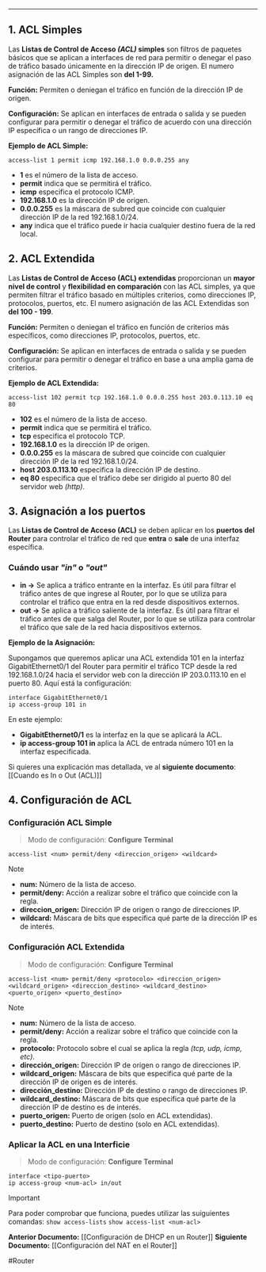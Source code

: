 ___
## 1. ACL Simples

Las **Listas de Control de Acceso *(ACL)* simples** son filtros de paquetes básicos que se aplican a interfaces de red para permitir o denegar el paso de tráfico basado únicamente en la dirección IP de origen. El numero asignación de las ACL Simples son **del 1-99.**

**Función:** Permiten o deniegan el tráfico en función de la dirección IP de origen.

**Configuración:** Se aplican en interfaces de entrada o salida y se pueden configurar para permitir o denegar el tráfico de acuerdo con una dirección IP específica o un rango de direcciones IP.

**Ejemplo de ACL Simple:**

```
access-list 1 permit icmp 192.168.1.0 0.0.0.255 any
```

- **1** es el número de la lista de acceso.
- **permit** indica que se permitirá el tráfico.
- **icmp** especifica el protocolo ICMP.
- **192.168.1.0** es la dirección IP de origen.
- **0.0.0.255** es la máscara de subred que coincide con cualquier dirección IP de la red 192.168.1.0/24.
- **any** indica que el tráfico puede ir hacia cualquier destino fuera de la red local.

## 2. ACL Extendida

Las **Listas de Control de Acceso (ACL) extendidas** proporcionan un **mayor nivel de control** y **flexibilidad en comparación** con las ACL simples, ya que permiten filtrar el tráfico basado en múltiples criterios, como direcciones IP, protocolos, puertos, etc. El numero asignación de las ACL Extendidas son **del 100 - 199**.

**Función:** Permiten o deniegan el tráfico en función de criterios más específicos, como direcciones IP, protocolos, puertos, etc.

**Configuración:** Se aplican en interfaces de entrada o salida y se pueden configurar para permitir o denegar el tráfico en base a una amplia gama de criterios.

**Ejemplo de ACL Extendida:**

```
access-list 102 permit tcp 192.168.1.0 0.0.0.255 host 203.0.113.10 eq 80
```

- **102** es el número de la lista de acceso.
- **permit** indica que se permitirá el tráfico.
- **tcp** especifica el protocolo TCP.
- **192.168.1.0** es la dirección IP de origen.
- **0.0.0.255** es la máscara de subred que coincide con cualquier dirección IP de la red 192.168.1.0/24.
- **host 203.0.113.10** especifica la dirección IP de destino.
- **eq 80** especifica que el tráfico debe ser dirigido al puerto 80 del servidor web *(http)*.

## 3. Asignación a los puertos

Las **Listas de Control de Acceso (ACL)** se deben aplicar en los **puertos del Router** para controlar el tráfico de red que **entra** o **sale** de una interfaz específica. 

### Cuándo usar *"in"* o *"out"*

- **in ->** Se aplica a tráfico entrante en la interfaz. Es útil para filtrar el tráfico antes de que ingrese al Router, por lo que se utiliza para controlar el tráfico que entra en la red desde dispositivos externos.
- **out ->** Se aplica a tráfico saliente de la interfaz. Es útil para filtrar el tráfico antes de que salga del Router, por lo que se utiliza para controlar el tráfico que sale de la red hacia dispositivos externos.

**Ejemplo de la Asignación:**

Supongamos que queremos aplicar una ACL extendida 101 en la interfaz GigabitEthernet0/1 del Router para permitir el tráfico TCP desde la red 192.168.1.0/24 hacia el servidor web con la dirección IP 203.0.113.10 en el puerto 80. Aquí está la configuración:

```
interface GigabitEthernet0/1
ip access-group 101 in
```

En este ejemplo:

- **GigabitEthernet0/1** es la interfaz en la que se aplicará la ACL.
- **ip access-group 101 in** aplica la ACL de entrada número 101 en la interfaz especificada.

Si quieres una explicación mas detallada, ve al **siguiente documento**: [[Cuando es In o Out (ACL)]]

## 4. Configuración de ACL

### Configuración ACL Simple

> Modo de configuración: **Configure Terminal**

```
access-list <num> permit/deny <direccion_origen> <wildcard>
```

> [!NOTE]
> - **num:** Número de la lista de acceso.
> - **permit/deny:** Acción a realizar sobre el tráfico que coincide con la regla.
> - **direccion_origen:** Dirección IP de origen o rango de direcciones IP.
> - **wildcard:** Máscara de bits que especifica qué parte de la dirección IP es de interés.

### Configuración ACL Extendida

> Modo de configuración: **Configure Terminal**

```
access-list <num> permit/deny <protocolo> <direccion_origen> <wildcard_origen> <direccion_destino> <wildcard_destino> <puerto_origen> <puerto_destino>
```

> [!NOTE]
> - **num:** Número de la lista de acceso.
> - **permit/deny:** Acción a realizar sobre el tráfico que coincide con la regla.
> - **protocolo:** Protocolo sobre el cual se aplica la regla *(tcp, udp, icmp, etc)*.
> - **dirección_origen:** Dirección IP de origen o rango de direcciones IP.
> - **wildcard_origen:** Máscara de bits que especifica qué parte de la dirección IP de origen es de interés.
> - **dirección_destino:** Dirección IP de destino o rango de direcciones IP.
> -  **wildcard_destino:** Máscara de bits que especifica qué parte de la dirección IP de destino es de interés.
> - **puerto_origen:** Puerto de origen (solo en ACL extendidas).
> - **puerto_destino:** Puerto de destino (solo en ACL extendidas).

### Aplicar la ACL en una Interficie

> Modo de configuración: **Configure Terminal**

```
interface <tipo-puerto>
ip access-group <num-acl> in/out
```

> [!IMPORTANT]
> Para poder comprobar que funciona, puedes utilizar las suiguientes comandas: 
> `show access-lists`
> `show access-list <num-acl>`

**Anterior Documento:** [[Configuración de DHCP en un Router]]
**Siguiente Documento:**  [[Configuración del NAT en el Router]]

#Router
